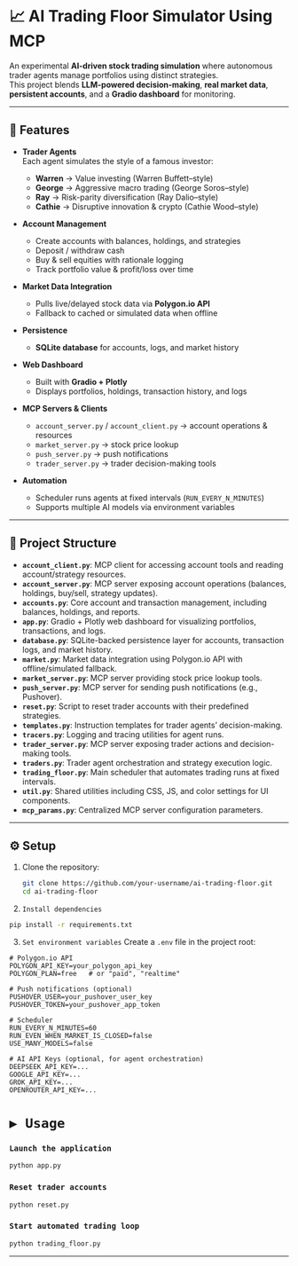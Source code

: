 # 📈 AI Trading Floor Simulator Using MCP

An experimental **AI-driven stock trading simulation** where autonomous trader agents manage portfolios using distinct strategies.  
This project blends **LLM-powered decision-making**, **real market data**, **persistent accounts**, and a **Gradio dashboard** for monitoring.  

---

## 🚀 Features

- **Trader Agents**  
  Each agent simulates the style of a famous investor:  
  - **Warren** → Value investing (Warren Buffett–style)  
  - **George** → Aggressive macro trading (George Soros–style)  
  - **Ray** → Risk-parity diversification (Ray Dalio–style)  
  - **Cathie** → Disruptive innovation & crypto (Cathie Wood–style)  

- **Account Management**  
  - Create accounts with balances, holdings, and strategies  
  - Deposit / withdraw cash  
  - Buy & sell equities with rationale logging  
  - Track portfolio value & profit/loss over time  

- **Market Data Integration**  
  - Pulls live/delayed stock data via **Polygon.io API**  
  - Fallback to cached or simulated data when offline  

- **Persistence**  
  - **SQLite database** for accounts, logs, and market history  

- **Web Dashboard**  
  - Built with **Gradio + Plotly**  
  - Displays portfolios, holdings, transaction history, and logs  

- **MCP Servers & Clients**  
  - `account_server.py` / `account_client.py` → account operations & resources  
  - `market_server.py` → stock price lookup  
  - `push_server.py` → push notifications  
  - `trader_server.py` → trader decision-making tools  

- **Automation**  
  - Scheduler runs agents at fixed intervals (`RUN_EVERY_N_MINUTES`)  
  - Supports multiple AI models via environment variables  

---

## 📂 Project Structure

- **`account_client.py`**: MCP client for accessing account tools and reading account/strategy resources.  
- **`account_server.py`**: MCP server exposing account operations (balances, holdings, buy/sell, strategy updates).  
- **`accounts.py`**: Core account and transaction management, including balances, holdings, and reports.  
- **`app.py`**: Gradio + Plotly web dashboard for visualizing portfolios, transactions, and logs.  
- **`database.py`**: SQLite-backed persistence layer for accounts, transaction logs, and market history.  
- **`market.py`**: Market data integration using Polygon.io API with offline/simulated fallback.  
- **`market_server.py`**: MCP server providing stock price lookup tools.  
- **`push_server.py`**: MCP server for sending push notifications (e.g., Pushover).  
- **`reset.py`**: Script to reset trader accounts with their predefined strategies.  
- **`templates.py`**: Instruction templates for trader agents’ decision-making.  
- **`tracers.py`**: Logging and tracing utilities for agent runs.  
- **`trader_server.py`**: MCP server exposing trader actions and decision-making tools.  
- **`traders.py`**: Trader agent orchestration and strategy execution logic.  
- **`trading_floor.py`**: Main scheduler that automates trading runs at fixed intervals.  
- **`util.py`**: Shared utilities including CSS, JS, and color settings for UI components.  
- **`mcp_params.py`**: Centralized MCP server configuration parameters.  


---

## ⚙️ Setup

1. Clone the repository:
   ```bash
   git clone https://github.com/your-username/ai-trading-floor.git
   cd ai-trading-floor

2. `Install dependencies`
  ~~~bash
  pip install -r requirements.txt
  ~~~

3. `Set environment variables`
  Create a `.env` file in the project root:
  ~~~env
  # Polygon.io API
  POLYGON_API_KEY=your_polygon_api_key
  POLYGON_PLAN=free   # or "paid", "realtime"

  # Push notifications (optional)
  PUSHOVER_USER=your_pushover_user_key
  PUSHOVER_TOKEN=your_pushover_app_token

  # Scheduler
  RUN_EVERY_N_MINUTES=60
  RUN_EVEN_WHEN_MARKET_IS_CLOSED=false
  USE_MANY_MODELS=false

  # AI API Keys (optional, for agent orchestration)
  DEEPSEEK_API_KEY=...
  GOOGLE_API_KEY=...
  GROK_API_KEY=...
  OPENROUTER_API_KEY=...
  ~~~

# `▶️ Usage`

### `Launch the application`
~~~bash
python app.py
~~~

### `Reset trader accounts`
~~~bash
python reset.py
~~~

### `Start automated trading loop`
~~~bash
python trading_floor.py
~~~

---


